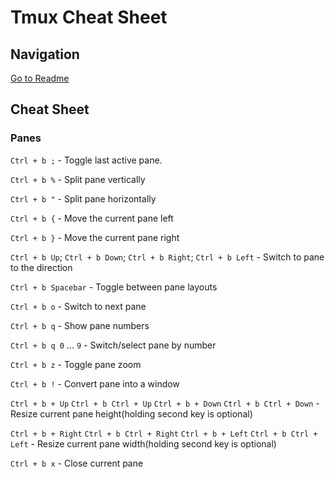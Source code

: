 # Tmux Cheat Sheet
## Navigation
[Go to Readme](../README.md)

## Cheat Sheet
### Panes
`Ctrl + b ;` - Toggle last active pane.

`Ctrl + b %` - Split pane vertically

`Ctrl + b "` - Split pane horizontally

`Ctrl + b {` - Move the current pane left

`Ctrl + b }` - Move the current pane right

`Ctrl + b Up`; `Ctrl + b Down`; `Ctrl + b Right`; `Ctrl + b Left` - Switch to pane to the direction

`Ctrl + b Spacebar` - Toggle between pane layouts

`Ctrl + b o` - Switch to next pane

`Ctrl + b q` - Show pane numbers

`Ctrl + b q 0` ... `9` - Switch/select pane by number

`Ctrl + b z` - Toggle pane zoom

`Ctrl + b !` - Convert pane into a window

`Ctrl + b + Up`
`Ctrl + b Ctrl + Up`
`Ctrl + b + Down`
`Ctrl + b Ctrl + Down` - Resize current pane height(holding second key is optional)

`Ctrl + b + Right`
`Ctrl + b Ctrl + Right`
`Ctrl + b + Left`
`Ctrl + b Ctrl + Left` - Resize current pane width(holding second key is optional)

`Ctrl + b x` - Close current pane
